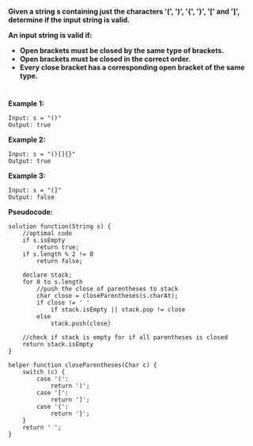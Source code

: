 **Given a string s containing just the characters '(', ')', '{', '}', '[' and ']', determine if the input string is valid.**

**An input string is valid if:**
- **Open brackets must be closed by the same type of brackets.**
- **Open brackets must be closed in the correct order.**
- **Every close bracket has a corresponding open bracket of the same type.**
#
**Example 1:**

    Input: s = "()"
    Output: true

**Example 2:**

    Input: s = "()[]{}"
    Output: true
    
**Example 3:**

    Input: s = "(]"
    Output: false

**Pseudocode:**
```fake_code
solution function(String s) {
    //optimal code
    if s.isEmpty 
        return true;
    if s.length % 2 != 0
        return false;

    declare stack;
    for 0 to s.length
        //push the close of parentheses to stack 
        char close = closeParentheses(s.charAt);
        if close != ' '
            if stack.isEmpty || stack.pop != close
        else 
            stack.push(close)
    
    //check if stack is empty for if all parentheses is closed
    return stack.isEmpty
}

helper function closeParentheses(Char c) {
    switch (c) {
        case '(':
            return ')';
        case '[':
            return ']';
        case '{':
            return '}';
    }
    return ' ';
}